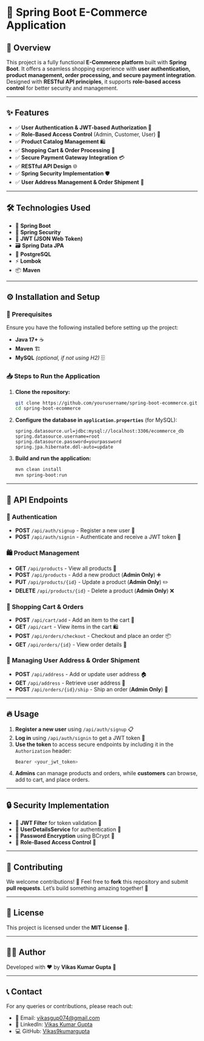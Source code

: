 # 🌟 Spring Boot E-Commerce Application

## 🚀 Overview
This project is a fully functional **E-Commerce platform** built with **Spring Boot**. It offers a seamless shopping experience with **user authentication, product management, order processing, and secure payment integration**. Designed with **RESTful API principles**, it supports **role-based access control** for better security and management.

---

## ✨ Features
- ✅ **User Authentication & JWT-based Authorization** 🔐  
- ✅ **Role-Based Access Control** (Admin, Customer, User) 🛂  
- ✅ **Product Catalog Management** 🛍️  
- ✅ **Shopping Cart & Order Processing** 🛒  
- ✅ **Secure Payment Gateway Integration** 💳  
- ✅ **RESTful API Design** 🌐  
- ✅ **Spring Security Implementation** 🛡️  
- ✅ **User Address Management & Order Shipment** 🚚  

---

## 🛠 Technologies Used
- 🚀 **Spring Boot**  
- 🔐 **Spring Security**  
- 🔑 **JWT (JSON Web Token)**  
- 🗃️ **Spring Data JPA**  
- 🐬 **PostgreSQL** 
- ⚡ **Lombok**  
- 📦 **Maven**  

---

## ⚙️ Installation and Setup

### 📌 Prerequisites
Ensure you have the following installed before setting up the project:
- **Java 17+** ☕
- **Maven** 🏗️
- **MySQL** *(optional, if not using H2)* 🗄️

### 📥 Steps to Run the Application
1. **Clone the repository:**
   ```sh
   git clone https://github.com/yourusername/spring-boot-ecommerce.git
   cd spring-boot-ecommerce
   ```
2. **Configure the database in `application.properties`** (for MySQL):
   ```properties
   spring.datasource.url=jdbc:mysql://localhost:3306/ecommerce_db
   spring.datasource.username=root
   spring.datasource.password=yourpassword
   spring.jpa.hibernate.ddl-auto=update
   ```
3. **Build and run the application:**
   ```sh
   mvn clean install
   mvn spring-boot:run
   ```

---

## 📁 API Endpoints

### 🔐 Authentication
- **POST** `/api/auth/signup` - Register a new user 📝
- **POST** `/api/auth/signin` - Authenticate and receive a JWT token 🔑

### 🛍️ Product Management
- **GET** `/api/products` - View all products 📜
- **POST** `/api/products` - Add a new product (**Admin Only**) ➕
- **PUT** `/api/products/{id}` - Update a product (**Admin Only**) ✏️
- **DELETE** `/api/products/{id}` - Delete a product (**Admin Only**) ❌

### 🛒 Shopping Cart & Orders
- **POST** `/api/cart/add` - Add an item to the cart 🛒
- **GET** `/api/cart` - View items in the cart 🛍️
- **POST** `/api/orders/checkout` - Checkout and place an order 📦
- **GET** `/api/orders/{id}` - View order details 📝

### 📍 Managing User Address & Order Shipment
- **POST** `/api/address` - Add or update user address 🏠
- **GET** `/api/address` - Retrieve user address 📍
- **POST** `/api/orders/{id}/ship` - Ship an order (**Admin Only**) 🚚

---

## 🔥 Usage
1. **Register a new user** using `/api/auth/signup` 📋
2. **Log in** using `/api/auth/signin` to get a JWT token 🔑
3. **Use the token** to access secure endpoints by including it in the `Authorization` header:
   ```sh
   Bearer <your_jwt_token>
   ```
4. **Admins** can manage products and orders, while **customers** can browse, add to cart, and place orders.

---

## 🔒 Security Implementation
- 🔹 **JWT Filter** for token validation 🔐  
- 🔹 **UserDetailsService** for authentication 👤  
- 🔹 **Password Encryption** using BCrypt 🔑  
- 🔹 **Role-Based Access Control** 🛂  

---

## 🤝 Contributing
We welcome contributions! 🎉 Feel free to **fork** this repository and submit **pull requests**. Let’s build something amazing together! 🚀

---

## 📜 License
This project is licensed under the **MIT License** 📝.

---

## 👨‍💻 Author
Developed with ❤️ by **Vikas Kumar Gupta** 🚀

---

## 📞 Contact
For any queries or contributions, please reach out:
- 📧 Email: vikasgup074@gmail.com  
- 🔗 LinkedIn: [Vikas Kumar Gupta](https://www.linkedin.com/in/work-with-vikas/)  
- 💻 GitHub: [Vikas9kumargupta](https://github.com/Vikas9kumargupta)  
